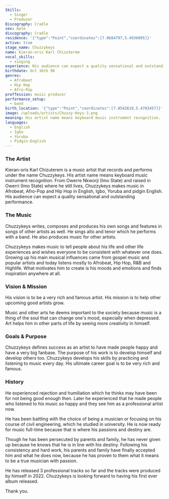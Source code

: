 ```yaml
---
Skills:
  - Singer
  - Producer
Discography: Cradle
sex: male
discography: Cradle
residence: '{"type":"Point","coordinates":[7.0684797,5.4936095]}'
active: true
stage_name: Chuzzykeys
name: Kieran-oris Karl Chizuterem
vocal_skills:
  - singing
experience: His audience can expect a quality sensational and outstanding performance.
birthdate: Oct 16th 98
genres:
  - Afrobeat
  - Hip Hop
  - Afro-Pop
proffession: music producer
performance_setup:
  - band
birth_location: '{"type":"Point","coordinates":[7.0542619,5.4783457]}'
image: /uploads/artists/Chuzzy-Keys-3.png
meaning: His artist name means keyboard music instrument recognition.
languages:
  - English
  - Igbo
  - Yoruba
  - Pidgin-English
---
```

### The Artist

Kieran-oris Karl Chizuterem is a music artist that records and performs under the name Chuzzykeys. His artist name means keyboard music instrument recognition. From Owerre Nkworji (Imo State) and raised in Owerri (Imo State) where he still lives, Chuzzykeys makes music in Afrobeat, Afro-Pop and Hip Hop in English, Igbo, Yoruba and pidgin English. His audience can expect a quality sensational and outstanding performance.

### The Music

Chuzzykeys writes, composes and produces his own songs and features in songs of other artists as well. He sings alto and tenor which he performs with a band. He also produces music for other artists.

Chuzzykeys makes music to tell people about his life and other life experiences and wishes everyone to be consistent with whatever one does. Growing up his main musical influences came from gospel music and popular artists and today listens mostly to Afrobeat, Hip Hop, R&B and Highlife. What motivates him to create is his moods and emotions and finds inspiration anywhere at all. 

### Vision & Mission

His vision is to be a very rich and famous artist. His mission is to help other upcoming good artists grow.

Music and other arts he deems important to the society because music is a thing of the soul that can change one's mood, especially when depressed. Art helps him in other parts of life by seeing more creativity in himself.

### Goals & Purpose

Chuzzykeys defines success as an artist to have made people happy and have a very big fanbase. The purpose of his work is to develop himself and develop others too. Chuzzykeys develops his skills by practicing and listening to music every day. His ultimate career goal is to be very rich and famous.

### History

He experienced rejection and humiliation which he thinks may have been for not being good enough then. Later he experienced that he made people who listened to his music so happy and they see him as a professional artist now. 

He has been battling with the choice of being a musician or focusing on his course of civil engineering, which he studied in university. He is now ready for music full-time because that is where his passions and destiny are.

Though he has been persecuted by parents and family, he has never given up because he knows that he is in line with his destiny. Following his consistency and hard work, his parents and family have finally accepted him and what he does now, because he has proven to them what it means to be a true musician with passion. 

He has released 3 professional tracks so far and the tracks were produced by himself in 2022. Chuzzykeys is looking forward to having his first ever album released.

Thank you.